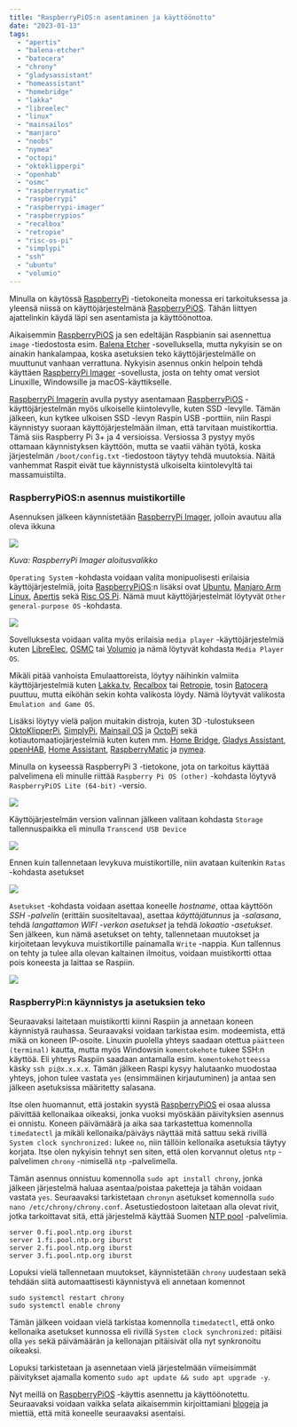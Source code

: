 ```yaml
---
title: "RaspberryPiOS:n asentaminen ja käyttöönotto"
date: "2023-01-13"
tags: 
  - "apertis"
  - "balena-etcher"
  - "batocera"
  - "chrony"
  - "gladysassistant"
  - "homeassistant"
  - "homebridge"
  - "lakka"
  - "libreelec"
  - "linux"
  - "mainsailos"
  - "manjaro"
  - "noobs"
  - "nymea"
  - "octopi"
  - "oktoklipperpi"
  - "openhab"
  - "osmc"
  - "raspberrymatic"
  - "raspberrypi"
  - "raspberrypi-imager"
  - "raspberrypios"
  - "recalbox"
  - "retropie"
  - "risc-os-pi"
  - "simplypi"
  - "ssh"
  - "ubuntu"
  - "volumio"
---
```


Minulla on käytössä [RaspberryPi](https://www.raspberrypi.com/) -tietokoneita monessa eri tarkoituksessa ja yleensä niissä on käyttöjärjestelmänä [RaspberryPiOS](https://www.raspberrypi.com/software/). Tähän liittyen ajattelinkin käydä läpi sen asentamista ja käyttöönottoa.

Aikaisemmin [RaspberryPiOS](https://www.raspberrypi.com/software/) ja sen edeltäjän Raspbianin sai asennettua `image` -tiedostosta esim. [Balena Etcher](https://www.balena.io/etcher/) -sovelluksella, mutta nykyisin se on ainakin hankalampaa, koska asetuksien teko käyttöjärjestelmälle on muuttunut vanhaan verrattuna. Nykyisin asennus onkin helpoin tehdä käyttäen [RaspberryPi Imager](https://www.raspberrypi.com/software/) -sovellusta, josta on tehty omat versiot Linuxille, Windowsille ja macOS-käyttikselle.

[RaspberryPi Imagerin](https://www.raspberrypi.com/software/) avulla pystyy asentamaan [RaspberryPiOS](https://www.raspberrypi.com/software/) -käyttöjärjestelmän myös ulkoiselle kiintolevylle, kuten SSD -levylle. Tämän jälkeen, kun kytkee ulkoisen SSD -levyn Raspin USB -porttiin, niin Raspi käynnistyy suoraan käyttöjärjestelmään ilman, että tarvitaan muistikorttia. Tämä siis Raspberry Pi 3+ ja 4 versioissa. Versiossa 3 pystyy myös ottamaan käynnistyksen käyttöön, mutta se vaatii vähän työtä, koska järjestelmän `/boot/config.txt` -tiedostoon täytyy tehdä muutoksia. Näitä vanhemmat Raspit eivät tue käynnistystä ulkoiselta kiintolevyltä tai massamuistilta.

### RaspberryPiOS:n asennus muistikortille

Asennuksen jälkeen käynnistetään [RaspberryPi Imager](https://www.raspberrypi.com/software/), jolloin avautuu alla oleva ikkuna

![](/images/raspberrypiosn-asentaminen-ja-kayttoonotto/kuva1.webp)

_Kuva: RaspberryPi Imager aloitusvalikko_

`Operating System` -kohdasta voidaan valita monipuolisesti erilaisia käyttöjärjestelmiä, joita [RaspberryPiOS](https://www.raspberrypi.com/software/):n lisäksi ovat [Ubuntu](https://ubuntu.com/download/raspberry-pi), [Manjaro Arm Linux](https://wiki.manjaro.org/index.php/Manjaro-ARM), [Apertis](https://www.apertis.org/) sekä [Risc OS Pi](https://www.riscosopen.org/content/downloads/raspberry-pi). Nämä muut käyttöjärjestelmät löytyvät `Other general-purpose OS` -kohdasta.

![](/images/raspberrypiosn-asentaminen-ja-kayttoonotto/kuva2.webp)

Sovelluksesta voidaan valita myös erilaisia `media player` -käyttöjärjestelmiä kuten [LibreElec](https://libreelec.tv/), [OSMC](https://osmc.tv/) tai [Volumio](https://volumio.com/en/) ja nämä löytyvät kohdasta `Media Player OS`.

Mikäli pitää vanhoista Emulaattoreista, löytyy näihinkin valmiita käyttöjärjestelmiä kuten [Lakka.tv](https://www.lakka.tv/), [Recalbox](https://www.recalbox.com/) tai [Retropie](https://retropie.org.uk/), tosin [Batocera](https://batocera.org/) puuttuu, mutta eiköhän sekin kohta valikosta löydy. Nämä löytyvät valikosta `Emulation and Game OS`.

Lisäksi löytyy vielä paljon muitakin distroja, kuten 3D -tulostukseen [OktoKlipperPi](https://github.com/guysoft/OctoKlipperPi), [SimplyPi](https://github.com/SimplyPrint/SimplyPi), [Mainsail OS](https://docs.mainsail.xyz/setup/mainsail-os) ja [OctoPi](https://octoprint.org/download/) sekä kotiautomaatiojärjestelmiä kuten kuten mm. [Home Bridge](https://homebridge.io/), [Gladys Assistant](https://gladysassistant.com/), [openHAB](https://www.openhab.org/), [Home Assistant](https://www.home-assistant.io/), [RaspberryMatic](https://raspberrymatic.de/) ja [nymea](https://nymea.io/).

Minulla on kyseessä RaspberryPi 3 -tietokone, jota on tarkoitus käyttää palvelimena eli minulle riittää `Raspberry Pi OS (other)` -kohdasta löytyvä `RaspberryPiOS Lite (64-bit)` -versio.

![](/images/raspberrypiosn-asentaminen-ja-kayttoonotto/kuva3.webp)

Käyttöjärjestelmän version valinnan jälkeen valitaan kohdasta `Storage` tallennuspaikka eli minulla `Transcend USB Device`

![](/images/raspberrypiosn-asentaminen-ja-kayttoonotto/kuva4.webp)

Ennen kuin tallennetaan levykuva muistikortille, niin avataan kuitenkin `Ratas` -kohdasta asetukset

![](/images/raspberrypiosn-asentaminen-ja-kayttoonotto/kuva5.webp)

`Asetukset` -kohdasta voidaan asettaa koneelle _hostname_, ottaa käyttöön _SSH -palvelin_ (erittäin suositeltavaa), asettaa _käyttäjätunnus_ ja _\-salasana_, tehdä _langattamon WIFI -verkon asetukset_ ja tehdä _lokaatio -asetukset_. Sen jälkeen, kun nämä asetukset on tehty, tallennetaan muutokset ja kirjoitetaan levykuva muistikortille painamalla `Write` -nappia. Kun tallennus on tehty ja tulee alla olevan kaltainen ilmoitus, voidaan muistikortti ottaa pois koneesta ja laittaa se Raspiin.

![](/images/raspberrypiosn-asentaminen-ja-kayttoonotto/kuva6.webp)

### RaspberryPi:n käynnistys ja asetuksien teko

Seuraavaksi laitetaan muistikortti kiinni Raspiin ja annetaan koneen käynnistyä rauhassa. Seuraavaksi voidaan tarkistaa esim. modeemista, että mikä on koneen IP-osoite. Linuxin puolella yhteys saadaan otettua `päätteen (terminal)` kautta, mutta myös Windowsin `komentokehote` tukee SSH:n käyttöä. Eli yhteys Raspiin saadaan antamalla esim. `komentokehotteessa` käsky `ssh pi@x.x.x.x`. Tämän jälkeen Raspi kysyy halutaanko muodostaa yhteys, johon tulee vastata `yes` (ensimmäinen kirjautuminen) ja antaa sen jälkeen asetuksissa määritetty salasana.

Itse olen huomannut, että jostakin syystä [RaspberryPiOS](https://www.raspberrypi.com/software/) ei osaa alussa päivittää kellonaikaa oikeaksi, jonka vuoksi myöskään päivityksien asennus ei onnistu. Koneen päivämäärä ja aika saa tarkastettua komennolla `timedatectl` ja mikäli kellonaika/päiväys näyttää mitä sattuu sekä rivillä `System clock synchronized:` lukee `no`, niin tällöin kellonaika asetuksia täytyy korjata. Itse olen nykyisin tehnyt sen siten, että olen korvannut oletus `ntp` -palvelimen `chrony` -nimisellä `ntp` -palvelimella.

Tämän asennus onnistuu komennolla `sudo apt install chrony`, jonka jälkeen järjestelmä haluaa asentaa/poistaa paketteja ja tähän voidaan vastata `yes`. Seuraavaksi tarkistetaan `chronyn` asetukset komennolla `sudo nano /etc/chrony/chrony.conf`. Asetustiedostoon laitetaan alla olevat rivit, jotka tarkoittavat sitä, että järjestelmä käyttää Suomen [NTP pool](https://en.wikipedia.org/wiki/NTP_pool) -palvelimia.

```
server 0.fi.pool.ntp.org iburst
server 1.fi.pool.ntp.org iburst
server 2.fi.pool.ntp.org iburst
server 3.fi.pool.ntp.org iburst
```

Lopuksi vielä tallennetaan muutokset, käynnistetään `chrony` uudestaan sekä tehdään siitä automaattisesti käynnistyvä eli annetaan komennot

```
sudo systemctl restart chrony
sudo systemctl enable chrony
```

Tämän jälkeen voidaan vielä tarkistaa komennolla `timedatectl`, että onko kellonaika asetukset kunnossa eli rivillä `System clock synchronized:` pitäisi olla `yes` sekä päivämäärän ja kellonajan pitäisivät olla nyt synkronoitu oikeaksi.

Lopuksi tarkistetaan ja asennetaan vielä järjestelmään viimeisimmät päivitykset ajamalla komento `sudo apt update && sudo apt upgrade -y`.

Nyt meillä on [RaspberryPiOS](https://www.raspberrypi.com/software/) -käyttis asennettu ja käyttöönotettu. Seuraavaksi voidaan vaikka selata aikaisemmin kirjoittamiani [blogeja](#posts) ja miettiä, että mitä koneelle seuraavaksi asentaisi.

